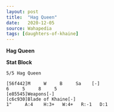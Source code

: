 ```yaml
---
layout: post
title:  "Hag Queen"
date:   2020-12-05
source: Wahapedia
tags: [daughters-of-khaine]
---
```


**Hag Queen**

**Stat Block**
```
5/5 Hag Queen
```

```
[56f442]M     W     B     Sa    [-]
6     5     8     5     
[e85545]Weapons[-]
[c6c930]Blade of Khaine[-]
1"     A:4    H:3+   W:4+   R:-1   D:1   
```


